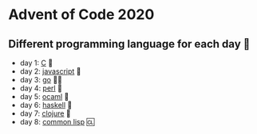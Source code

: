 # Advent of Code 2020
## Different programming language for each day :cowboy_hat_face:

* day 1: [C](https://gcc.gnu.org/)  :older_man:
* day 2: [javascript](https://www.javascript.com/) :bridge_at_night:
* day 3: [go](https://go.dev/) :running_man:
* day 4: [perl](https://www.perl.org/) :gem: 
* day 5: [ocaml](https://ocaml.org/) :camel:
* day 6: [haskell](https://www.haskell.org/) :mage:
* day 7: [clojure](https://clojure.org/) :test_tube:
* day 8: [common lisp](https://common-lisp.net/) :cl:
